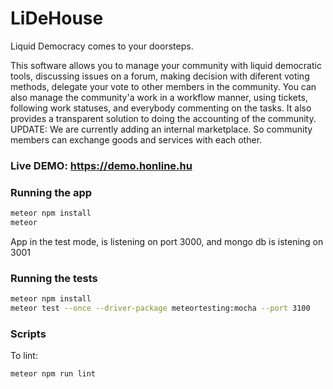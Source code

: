 # LiDeHouse

Liquid Democracy comes to your doorsteps.

This software allows you to manage your community with liquid democratic tools,
discussing issues on a forum, making decision with diferent voting methods, delegate your vote to other members in the community.
You can also manage the community'a work in a workflow manner, using tickets, following work statuses, and everybody commenting on the tasks.
It also provides a transparent solution to doing the accounting of the community.
UPDATE: We are currently adding an internal marketplace. So community members can exchange goods and services with each other.

### Live DEMO: https://demo.honline.hu

### Running the app

```bash
meteor npm install
meteor
```

App in the test mode, is listening on port 3000, and mongo db is istening on 3001

### Running the tests

```bash
meteor npm install
meteor test --once --driver-package meteortesting:mocha --port 3100
```

### Scripts

To lint:

```bash
meteor npm run lint
```
